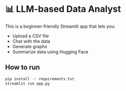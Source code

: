 # 📊 LLM-based Data Analyst

This is a beginner-friendly Streamlit app that lets you:
- Upload a CSV file
- Chat with the data
- Generate graphs
- Summarize data using Hugging Face

## How to run
```bash
pip install -r requirements.txt
streamlit run app.py